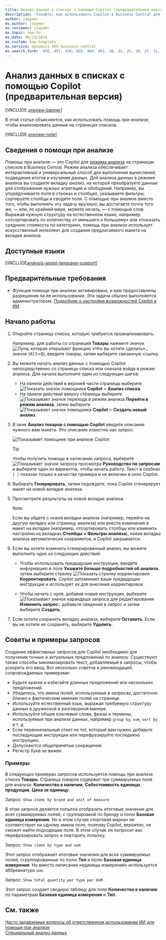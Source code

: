 ```yaml
---
title: Анализ данных в списках с помощью Copilot (предварительная версия)
description: 'Узнайте, как использовать Copilot в Business Central для анализа данных.'
author: jswymer
ms.author: jswymer
ms.reviewer: jswymer
ms.topic: how-to
ms.date: 06/13/2024
ms.custom: bap-template
ms.service: dynamics-365-business-central
ms.search.form: '456, 457, 458, 459, 460, 461, 16, 22, 25, 26, 27, 31, 143, 144, 9300, 9301, 9303, 9304, 9305, 9306, 9307, 9309, 9310, 9311'
---
```

# <a name="analyze-data-in-lists-with-help-from-copilot-preview"></a>Анализ данных в списках с помощью Copilot (предварительная версия)

[!INCLUDE [preview-banner](~/../shared-content/shared/preview-includes/preview-banner.md)]

В этой статье объясняется, как использовать *помощь при анализе*, чтобы анализировать данные на страницах списков.

[!INCLUDE [preview-note](~/../shared-content/shared/preview-includes/production-ready-preview-dynamics365.md)]

## <a name="about-analysis-assist"></a>Сведения о помощи при анализе

Помощь при анализе — это Copilot для [режима анализа](analysis-mode.md) на страницах списков в Business Central. Режим анализа обеспечивает интерактивный и универсальный способ для выполнения вычислений, подведения итогов и изучения данных. Для анализа данных в режиме анализа вы создаете вкладку *анализ*, на которой преобразуете данные для отображения нужных агрегаций и обобщений. Например, вы упорядочиваете поля в строках и столбцах, указываете фильтры, сортируете столбцы и сводите поля. С помощью при анализе вместо того, чтобы выполнять эту задачу вручную, вы достигаете почти того же, &mdash; или, по крайней мере, можете начать, &mdash; с помощью слов. Выражая нужную структуру на естественном языке, например «отсортировать по количеству от меньшего к большему» или «показать среднюю стоимость по категории», помощь при анализе использует искусственный интеллект для создания предлагаемого макета на вкладке анализа.

## <a name="available-languages"></a>Доступные языки

[!INCLUDE[analysis-assist-language-support](includes/analysis-assist-language-support.md)]

## <a name="prerequisites"></a>Предварительные требования

- Функция помощи при анализе активирована, и вам предоставлены разрешения на ее использование. Эта задача обычно выполняется администратором. [Подробнее о настройке возможностей Copilot и ИИ](enable-ai.md).
<!-- - The display language in Business Central is set to one the following English locales: en-AU, en-CA, en-GB, en-IE, en-IN, en-NZ, en-PH, en-SG, en-US, en-ZA. [Learn how to change the language](ui-change-basic-settings.md#language)-->
<!-- - Your Business Central environment is in any country/region except Canada (this feature isn't yet available in Canada).-->

## <a name="get-started"></a>Начало работы

1. Откройте страницу списка, которую требуется проанализировать.

   Например, для работы со страницей **Товары** нажмите значок ![Лупа, которая открывает функцию «Что вы хотите сделать».](media/ui-search/search_small.png), значок (<kbd>Alt</kbd>+<kbd>Q</kbd>), введите *товары*, затем выберите связанную ссылку.

1. Вы можете начать анализ данных с помощью Copilot непосредственно со страницы списка или сначала войдя в режим анализа. Для начала выполните один из следующих шагов:

    - На панели действий в верхней части страницы выберите ![Показать значок помощника](media/copilot-icon.png) **Copilot** > **Анализ списка**.
    - На панели действий вверху страницы выберите ![Показывает значок перехода в режим анализа](media/analysis-mode-icon.png) **Перейти в режим анализа**, затем выберите ![Показывает значок помощника](media/copilot-icon.png) **Copilot** > **Создать новый анализ**.

1. В окне **Анализ товаров с помощью Copilot** введите описание нужного вам макета. Это описание известно как *запрос*.

    ![Показывает помощник при анализе Copilot](media/analysis-assist.png)

    > [!TIP]
    > Чтобы получить помощь в написании запроса, выберите ![Показывает значок запроса просмотра](media/prompt-guide-icon.png) **Руководство по запросам** и выберите один из вариантов, чтобы начать работу. Текст в скобках `[ ]` показан только в качестве примера и не включен в окно Copilot.

1. Выбирать **Генерировать**, затем подождите, пока Copilot сгенерирует макет на новой вкладке анализа.
1. Просмотрите результаты на новой вкладке анализа.

   > [!NOTE]
   > Если вы уйдете с новой вкладки анализа (например, перейти на другую вкладку или страницу анализа) или внести изменения в макет на вкладке (например, отсортировать столбцы или изменить настройки на вкладках **Столбцы** и **Фильтры анализа**), новая вкладка анализа автоматически сохраняется, и Copilot закрывается.

1. Если вы хотите изменить сгенерированный анализ, вы можете выполнить одно из следующих действий:

   - Чтобы использовать предыдущие инструкции, введите информацию в поле **Укажите больше подробностей об анализе**, затем выберите стрелку ![Показать стрелку корректировки](media/analysis-assist-adjust-button.png) **Корректировать**. Copilot запоминает ваши предыдущие инструкции и использует их для внесения корректировок.

   - Чтобы начать с нуля, добавив новые инструкции, выберите ![Показывает значок карандаша запроса для редактирования](media/edit-pencil.png) **Изменить запрос:**, добавьте сведения в запрос и затем выберите **Создать**.

1. Если хотите сохранить вкладку анализа, выберите **Оставить**. Если вы не хотите ее сохранять, выберите **Удалить**.

## <a name="prompt-tips-and-examples"></a>Советы и примеры запросов

Создание эффективных запросов для Copilot необходимо для получения точных и актуальных предложений по анализу. Существуют также способы минимизировать текст, добавляемый в запросы, чтобы ускорить его ввод. Вот несколько советов и рекомендаций, сопровождаемых примерами:

- Будьте кратки и избегайте длинных предложений или нескольких предложений.
- Убедитесь, что имена полей, используемые в запросах, достаточно близки к фактическим именам полей на странице.
- Используйте естественный язык, выражая требуемую структуру данных в дружеской и разговорной манере.
- Используйте общие ключевые слова, фразы и термины, используемые при анализе данных, например `group by`, `sum`, `sort by` и т. д.
- Если первоначальный ответ не тот, который вам нужен, добавьте последующие инструкции или перефразируйте последнюю инструкцию.
- Допускаются общепринятые сокращения.
- Регистр букв не важен.

### <a name="examples"></a>Примеры

В следующих примерах запросов используется помощь при анализе списка **Товары**. Страница товаров содержит три суммируемых поля для анализа: **Количество в наличии**, **Себестоимость единицы продукции**, **Цена за единицу**.

Запрос: `Show items by brand and unit of measure`

В этом запросе делается попытка отобразить итоговые значения для всех суммируемых полей, с группировкой по бренду и полю **Базовая единица измерения**. Но в этом случае «торговая марка» не соответствует ни одному имени поля, поэтому Copilot, вероятно, не сможет найти подходящее поле. В этом случае он попросит вас перефразировать запрос и повторить попытку.

Запрос: `Show items by type and uom`

Этот запрос отображает итоговые значения для всех суммируемых полей, сгруппированные по полю **Тип** и полю **Базовая единица измерения**. Но вместо написания «единицы измерения» используется аббревиатура `uom`.

Запрос: `Show total quantity per type per UoM`

Этот запрос создает сводную таблицу для поля **Количество в наличии** по параметрам **Базовая единица измерения** и **Тип**.

## <a name="see-also"></a>См. также

[Часто задаваемые вопросы об ответственном использовании ИИ для помощи при анализе](faqs-analysis-assist.md)  
[Специальный анализ данных](reports-adhoc-analysis.md)  
